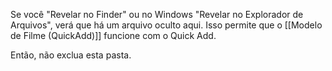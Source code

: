 Se você "Revelar no Finder" ou no Windows "Revelar no Explorador de Arquivos", verá que há um arquivo oculto aqui. Isso permite que o [[Modelo de Filme (QuickAdd)]] funcione com o Quick Add.

Então, não exclua esta pasta.